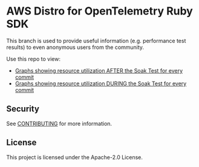 # AWS Distro for OpenTelemetry Ruby SDK

This branch is used to provide useful information (e.g. performance test results) to even anonymous users from the community.

Use this repo to view:
* [Graphs showing resource utilization AFTER the Soak Test for every commit](https://aws-observability.github.io/aws-otel-ruby/soak-tests/per-commit-overall-results/index.html)
* [Graphs showing resource utilization DURING the Soak Test for every commit](https://github.com/aws-observability/aws-otel-ruby/tree/gh-pages/soak-tests/snapshots/commits)

## Security

See [CONTRIBUTING](CONTRIBUTING.md#security-issue-notifications) for more information.

## License

This project is licensed under the Apache-2.0 License.
